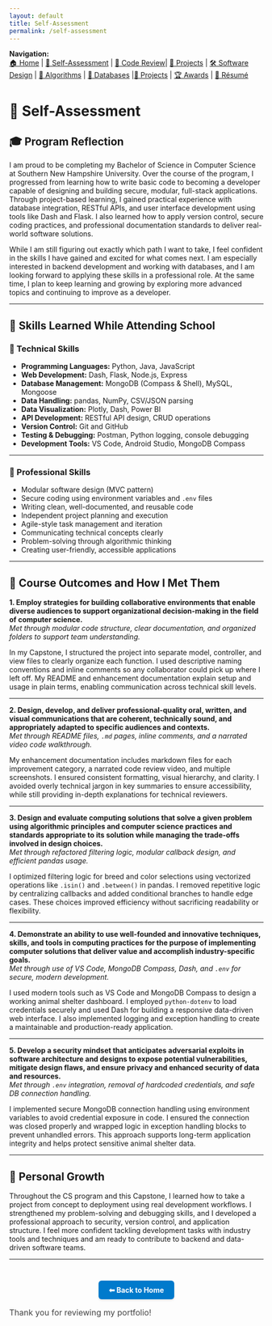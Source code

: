 ```yaml
---
layout: default
title: Self-Assessment
permalink: /self-assessment
---
```


**Navigation:**  
[🏠 Home](index.md) | [📝 Self-Assessment](self-assessment.md) | [🎥 Code Review](code-review.md)| [📂 Projects](projects.md) | [🛠️ Software Design](artifact-software.md) | [🧠 Algorithms](artifact-algorithms.md) | [💾 Databases](artifact-databases.md) |[📂 Projects](projects.md)  | [🏆 Awards](awards.md) | [📄 Résumé](resume.md)

# 📝 Self-Assessment

## 🎓 Program Reflection

I am proud to be completing my Bachelor of Science in Computer Science at Southern New Hampshire University. Over the course of the program, I progressed from learning how to write basic code to becoming a developer capable of designing and building secure, modular, full-stack applications. Through project-based learning, I gained practical experience with database integration, RESTful APIs, and user interface development using tools like Dash and Flask. I also learned how to apply version control, secure coding practices, and professional documentation standards to deliver real-world software solutions.

While I am still figuring out exactly which path I want to take, I feel confident in the skills I have gained and excited for what comes next. I am especially interested in backend development and working with databases, and I am looking forward to applying these skills in a professional role. At the same time, I plan to keep learning and growing by exploring more advanced topics and continuing to improve as a developer.

---

## 🧰 Skills Learned While Attending School

### 🔧 Technical Skills

- **Programming Languages:** Python, Java, JavaScript  
- **Web Development:** Dash, Flask, Node.js, Express  
- **Database Management:** MongoDB (Compass & Shell), MySQL, Mongoose  
- **Data Handling:** pandas, NumPy, CSV/JSON parsing  
- **Data Visualization:** Plotly, Dash, Power BI  
- **API Development:** RESTful API design, CRUD operations  
- **Version Control:** Git and GitHub  
- **Testing & Debugging:** Postman, Python logging, console debugging  
- **Development Tools:** VS Code, Android Studio, MongoDB Compass  

---

### 💼 Professional Skills

- Modular software design (MVC pattern)  
- Secure coding using environment variables and `.env` files  
- Writing clean, well-documented, and reusable code  
- Independent project planning and execution  
- Agile-style task management and iteration  
- Communicating technical concepts clearly  
- Problem-solving through algorithmic thinking  
- Creating user-friendly, accessible applications  

---

## 🎯 Course Outcomes and How I Met Them

**1. Employ strategies for building collaborative environments that enable diverse audiences to support organizational decision-making in the field of computer science.**  
_Met through modular code structure, clear documentation, and organized folders to support team understanding._

In my Capstone, I structured the project into separate model, controller, and view files to clearly organize each function. I used descriptive naming conventions and inline comments so any collaborator could pick up where I left off. My README and enhancement documentation explain setup and usage in plain terms, enabling communication across technical skill levels.

---

**2. Design, develop, and deliver professional-quality oral, written, and visual communications that are coherent, technically sound, and appropriately adapted to specific audiences and contexts.**  
_Met through README files, `.md` pages, inline comments, and a narrated video code walkthrough._

My enhancement documentation includes markdown files for each improvement category, a narrated code review video, and multiple screenshots. I ensured consistent formatting, visual hierarchy, and clarity. I avoided overly technical jargon in key summaries to ensure accessibility, while still providing in-depth explanations for technical reviewers.

---

**3. Design and evaluate computing solutions that solve a given problem using algorithmic principles and computer science practices and standards appropriate to its solution while managing the trade-offs involved in design choices.**  
_Met through refactored filtering logic, modular callback design, and efficient pandas usage._

I optimized filtering logic for breed and color selections using vectorized operations like `.isin()` and `.between()` in pandas. I removed repetitive logic by centralizing callbacks and added conditional branches to handle edge cases. These choices improved efficiency without sacrificing readability or flexibility.

---

**4. Demonstrate an ability to use well-founded and innovative techniques, skills, and tools in computing practices for the purpose of implementing computer solutions that deliver value and accomplish industry-specific goals.**  
_Met through use of VS Code, MongoDB Compass, Dash, and `.env` for secure, modern development._

I used modern tools such as VS Code and MongoDB Compass to design a working animal shelter dashboard. I employed `python-dotenv` to load credentials securely and used Dash for building a responsive data-driven web interface. I also implemented logging and exception handling to create a maintainable and production-ready application.

---

**5. Develop a security mindset that anticipates adversarial exploits in software architecture and designs to expose potential vulnerabilities, mitigate design flaws, and ensure privacy and enhanced security of data and resources.**  
_Met through `.env` integration, removal of hardcoded credentials, and safe DB connection handling._

I implemented secure MongoDB connection handling using environment variables to avoid credential exposure in code. I ensured the connection was closed properly and wrapped logic in exception handling blocks to prevent unhandled errors. This approach supports long-term application integrity and helps protect sensitive animal shelter data.

---

## 🔄 Personal Growth

Throughout the CS program and this Capstone, I learned how to take a project from concept to deployment using real development workflows. I strengthened my problem-solving and debugging skills, and I developed a professional approach to security, version control, and application structure. I feel more confident tackling development tasks with industry tools and techniques and am ready to contribute to backend and data-driven software teams.

---

<div style="text-align: center; margin-top: 3em;">
  <a href="index.md" style="
    display: inline-block;
    padding: 10px 20px;
    background-color: #007acc;
    color: white;
    border-radius: 6px;
    text-decoration: none;
    font-weight: bold;
    box-shadow: 0 2px 4px rgba(0,0,0,0.1);
  ">⬅ Back to Home</a>
</div>




  <p style="margin-top: 1em; color: #444; font-size: 1rem;">
    Thank you for reviewing my portfolio!
  </p>
</div>
